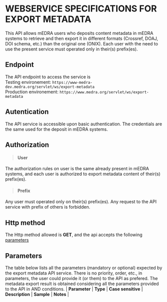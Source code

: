 # WEBSERVICE SPECIFICATIONS FOR EXPORT METADATA

This API allows mEDRA users who deposits content metadata in mEDRA systems to retrieve and then export it in different formats (Crossref, DOAJ, DOI schema, etc.) than the original one (ONIX). Each user with the need to use the present service must operated only in their(s) prefix(es).

## Endpoint

The API endpoint to access the service is \
Testing environement: `https://www-medra-dev.medra.org/servlet/ws/export-metadata` \
Production environement: `https://www.medra.org/servlet/ws/export-metadata`

## Autentication

The API service is accessible upon basic authentication. The credentials are the same used for the deposit in mEDRA systems.

## Authorization

> #### User

The authorization rules on user is the same already present in mEDRA systems, and each user is authorized to export metadata content of their(s) prefix(es).

> #### Prefix

Any user must operated only on their(s) prefix(es). Any request to the API service with prefix of others is forbidden.

## Http method

The Http method allowed is **GET**, and the api accepts the following [parameters](#Parameters)

## Parameters

The table below lists all the parameters (mandatory or optional) expected by the export metadata API service. There is no priority, order, etc., in parameters, the user could provide it (or them) to the API as prefered. The metadata export result is obtained considering all the parameters provided to the API in AND conditions.
| **Parameter** | **Type** | **Case sensitive** | **Description** | **Sample** | **Notes** |

